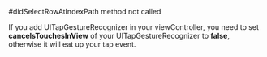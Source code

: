 #didSelectRowAtIndexPath method not called 

If you add UITapGestureRecognizer in your viewController, you need to set **cancelsTouchesInView** of your UITapGestureRecognizer to **false**, otherwise it will eat up your tap event.